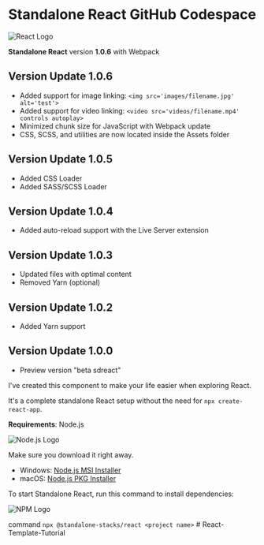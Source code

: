 # Standalone React GitHub Codespace

![React Logo](https://i.ibb.co/4NfqXRf/Clipboard-removebg-preview-1.png)

**Standalone React** version **1.0.6** with Webpack

## Version Update 1.0.6

- Added support for image linking: `<img src='images/filename.jpg' alt='test'>`
- Added support for video linking: `<video src='videos/filename.mp4' controls autoplay>`
- Minimized chunk size for JavaScript with Webpack update
- CSS, SCSS, and utilities are now located inside the Assets folder

## Version Update 1.0.5

- Added CSS Loader
- Added SASS/SCSS Loader

## Version Update 1.0.4

- Added auto-reload support with the Live Server extension

## Version Update 1.0.3

- Updated files with optimal content
- Removed Yarn (optional)

## Version Update 1.0.2

- Added Yarn support

## Version Update 1.0.0

- Preview version "beta sdreact"

I've created this component to make your life easier when exploring React.

It's a complete standalone React setup without the need for `npx create-react-app`.

**Requirements**: Node.js

![Node.js Logo](https://upload.wikimedia.org/wikipedia/commons/7/7e/Node.js_logo_2015.svg)

Make sure you download it right away.

- Windows: [Node.js MSI Installer](https://nodejs.org/dist/v18.16.0/node-v18.16.0-x64.msi)
- macOS: [Node.js PKG Installer](https://nodejs.org/dist/v18.16.0/node-v18.16.0.pkg)

To start Standalone React, run this command to install dependencies:

![NPM Logo](https://i.ibb.co/xChqkbt/Clipboard-2-removebg-preview.png)


command `npx @standalone-stacks/react <project name>`
#   R e a c t - T e m p l a t e - T u t o r i a l  
 